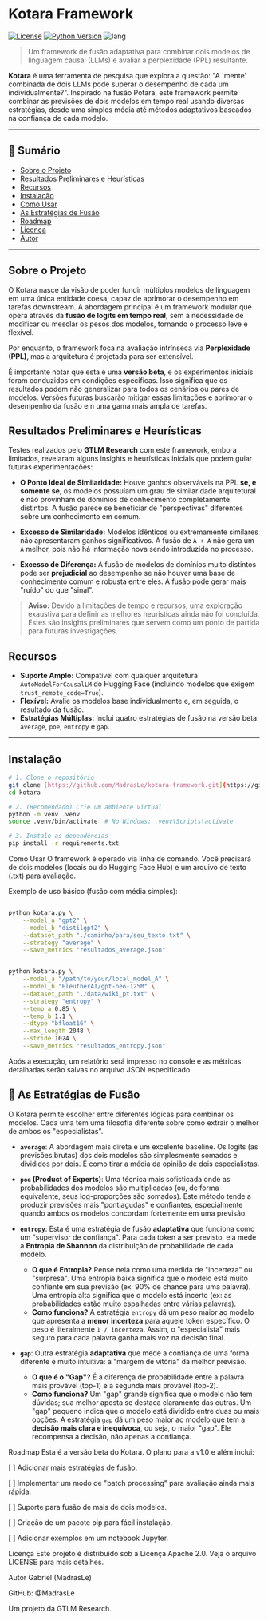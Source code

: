 # Kotara Framework

<p align="center">
  </p>

[![License](https://img.shields.io/badge/License-Apache_2.0-blue.svg)](https://opensource.org/licenses/Apache-2.0)
[![Python Version](https://img.shields.io/badge/Python-3.8%2B-brightgreen.svg)](https://www.python.org/)
![lang](https://img.shields.io/badge/lang-PT--BR-green?style=flat&logo=google-translate)


> Um framework de fusão adaptativa para combinar dois modelos de linguagem causal (LLMs) e avaliar a perplexidade (PPL) resultante.

**Kotara** é uma ferramenta de pesquisa que explora a questão: "A 'mente' combinada de dois LLMs pode superar o desempenho de cada um individualmente?". Inspirado na fusão Potara, este framework permite combinar as previsões de dois modelos em tempo real usando diversas estratégias, desde uma simples média até métodos adaptativos baseados na confiança de cada modelo.

---

## 📖 Sumário

* [ Sobre o Projeto](#-sobre-o-projeto)
* [ Resultados Preliminares e Heurísticas](#-resultados-preliminares-e-heurísticas)
* [ Recursos](#-recursos)
* [ Instalação](#-instalação)
* [ Como Usar](#-como-usar)
* [ As Estratégias de Fusão](#-as-estratégias-de-fusão)
* [ Roadmap](#️-roadmap)
* [ Licença](#-licença)
* [ Autor](#️-autor)

---

## Sobre o Projeto

O Kotara nasce da visão de poder fundir múltiplos modelos de linguagem em uma única entidade coesa, capaz de aprimorar o desempenho em tarefas downstream. A abordagem principal é um framework modular que opera através da **fusão de logits em tempo real**, sem a necessidade de modificar ou mesclar os pesos dos modelos, tornando o processo leve e flexível.

Por enquanto, o framework foca na avaliação intrínseca via **Perplexidade (PPL)**, mas a arquitetura é projetada para ser extensível.

É importante notar que esta é uma **versão beta**, e os experimentos iniciais foram conduzidos em condições específicas. Isso significa que os resultados podem não generalizar para todos os cenários ou pares de modelos. Versões futuras buscarão mitigar essas limitações e aprimorar o desempenho da fusão em uma gama mais ampla de tarefas.

##  Resultados Preliminares e Heurísticas

Testes realizados pelo **GTLM Research** com este framework, embora limitados, revelaram alguns insights e heurísticas iniciais que podem guiar futuras experimentações:

* **O Ponto Ideal de Similaridade:** Houve ganhos observáveis na PPL **se, e somente se**, os modelos possuíam um grau de similaridade arquitetural e não provinham de domínios de conhecimento completamente distintos. A fusão parece se beneficiar de "perspectivas" diferentes sobre um conhecimento em comum.

* **Excesso de Similaridade:** Modelos idênticos ou extremamente similares não apresentaram ganhos significativos. A fusão de `A + A` não gera um `A` melhor, pois não há informação nova sendo introduzida no processo.

* **Excesso de Diferença:** A fusão de modelos de domínios muito distintos pode ser **prejudicial** ao desempenho se não houver uma base de conhecimento comum e robusta entre eles. A fusão pode gerar mais "ruído" do que "sinal".

> **Aviso:** Devido a limitações de tempo e recursos, uma exploração exaustiva para definir as melhores heurísticas ainda não foi concluída. Estes são insights preliminares que servem como um ponto de partida para futuras investigações.

##  Recursos

* **Suporte Amplo:** Compatível com qualquer arquitetura `AutoModelForCausalLM` do Hugging Face (incluindo modelos que exigem `trust_remote_code=True`).
* **Flexível:** Avalie os modelos base individualmente e, em seguida, o resultado da fusão.
* **Estratégias Múltiplas:** Inclui quatro estratégias de fusão na versão beta: `average`, `poe`, `entropy` e `gap`.

---

##  Instalação


```bash
# 1. Clone o repositório
git clone [https://github.com/MadrasLe/kotara-framework.git](https://github.com/MadrasLe/kotara-framework.git)
cd kotara

# 2. (Recomendado) Crie um ambiente virtual
python -m venv .venv
source .venv/bin/activate  # No Windows: .venv\Scripts\activate

# 3. Instale as dependências
pip install -r requirements.txt

```

 Como Usar
O framework é operado via linha de comando. Você precisará de dois modelos (locais ou do Hugging Face Hub) e um arquivo de texto (.txt) para avaliação.

Exemplo de uso básico (fusão com média simples):

```bash

python kotara.py \
    --model_a "gpt2" \
    --model_b "distilgpt2" \
    --dataset_path "./caminho/para/seu_texto.txt" \
    --strategy "average" \
    --save_metrics "resultados_average.json"

```

```bash

python kotara.py \
    --model_a "/path/to/your/local_model_A" \
    --model_b "EleutherAI/gpt-neo-125M" \
    --dataset_path "./data/wiki_pt.txt" \
    --strategy "entropy" \
    --temp_a 0.85 \
    --temp_b 1.1 \
    --dtype "bfloat16" \
    --max_length 2048 \
    --stride 1024 \
    --save_metrics "resultados_entropy.json"

```



Após a execução, um relatório será impresso no console e as métricas detalhadas serão salvas no arquivo JSON especificado.

## 🧠 As Estratégias de Fusão

O Kotara permite escolher entre diferentes lógicas para combinar os modelos. Cada uma tem uma filosofia diferente sobre como extrair o melhor de ambos os "especialistas".

* **`average`**: A abordagem mais direta e um excelente baseline. Os logits (as previsões brutas) dos dois modelos são simplesmente somados e divididos por dois. É como tirar a média da opinião de dois especialistas.

* **`poe` (Product of Experts)**: Uma técnica mais sofisticada onde as probabilidades dos modelos são multiplicadas (ou, de forma equivalente, seus log-proporções são somados). Este método tende a produzir previsões mais "pontiagudas" e confiantes, especialmente quando ambos os modelos concordam fortemente em uma previsão.

* **`entropy`**: Esta é uma estratégia de fusão **adaptativa** que funciona como um "supervisor de confiança". Para cada token a ser previsto, ela mede a **Entropia de Shannon** da distribuição de probabilidade de cada modelo.
    * **O que é Entropia?** Pense nela como uma medida de "incerteza" ou "surpresa". Uma entropia baixa significa que o modelo está muito confiante em sua previsão (ex: 90% de chance para uma palavra). Uma entropia alta significa que o modelo está incerto (ex: as probabilidades estão muito espalhadas entre várias palavras).
    * **Como funciona?** A estratégia `entropy` dá um peso maior ao modelo que apresenta a **menor incerteza** para aquele token específico. O peso é literalmente `1 / incerteza`. Assim, o "especialista" mais seguro para cada palavra ganha mais voz na decisão final.

* **`gap`**: Outra estratégia **adaptativa** que mede a confiança de uma forma diferente e muito intuitiva: a "margem de vitória" da melhor previsão.
    * **O que é o "Gap"?** É a diferença de probabilidade entre a palavra mais provável (top-1) e a segunda mais provável (top-2).
    * **Como funciona?** Um "gap" grande significa que o modelo não tem dúvidas; sua melhor aposta se destaca claramente das outras. Um "gap" pequeno indica que o modelo está dividido entre duas ou mais opções. A estratégia `gap` dá um peso maior ao modelo que tem a **decisão mais clara e inequívoca**, ou seja, o maior "gap". Ele recompensa a decisão, não apenas a confiança.

 Roadmap
Esta é a versão beta do Kotara. O plano para a v1.0 e além inclui:

[ ] Adicionar mais estratégias de fusão.

[ ] Implementar um modo de "batch processing" para avaliação ainda mais rápida.

[ ] Suporte para fusão de mais de dois modelos.

[ ] Criação de um pacote pip para fácil instalação.

[ ] Adicionar exemplos em um notebook Jupyter.


 Licença
Este projeto é distribuído sob a Licença Apache 2.0. Veja o arquivo LICENSE para mais detalhes.

 Autor
Gabriel (MadrasLe)

GitHub: @MadrasLe

Um projeto da GTLM Research.

